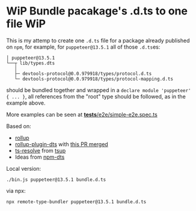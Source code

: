 # **WiP** Bundle pacakage's .d.ts to one file **WiP**

This is my attemp to create one `.d.ts` file for a package already published on `npm`, for example, for `puppeteer@13.5.1` all of those `.d.ts`es:

```
│ puppeteer@13.5.1
└──┬ lib/types.dts
   │
   ├─ devtools-protocol@0.0.979918/types/protocol.d.ts
   └─ devtools-protocol@0.0.979918/types/protocol-mapping.d.ts
```

should be bundled together and wrapped in a `declare module 'puppeteer' { ... }`, all references from the "root" type should be followed, as in the example above.

More examples can be seen at [__tests__/e2e/simple-e2e.spec.ts](https://github.com/yurynix/remote-type-bundler/blob/main/__tests__/e2e/simple-e2e.spec.ts)


Based on:
* [rollup](https://github.com/rollup/rollup)
* [rollup-plugin-dts](https://github.com/Swatinem/rollup-plugin-dts) with [this PR merged](https://github.com/Swatinem/rollup-plugin-dts/pull/203)
* [ts-resolve](https://github.com/egoist/tsup/blob/dev/src/rollup/ts-resolve.ts) from [tsup](https://github.com/egoist/tsup)
* Ideas from [npm-dts](https://github.com/vytenisu/npm-dts)


Local version:
```shell
./bin.js puppeteer@13.5.1 bundle.d.ts
```

via npx:
```
npx remote-type-bundler puppeteer@13.5.1 bundle.d.ts
```
